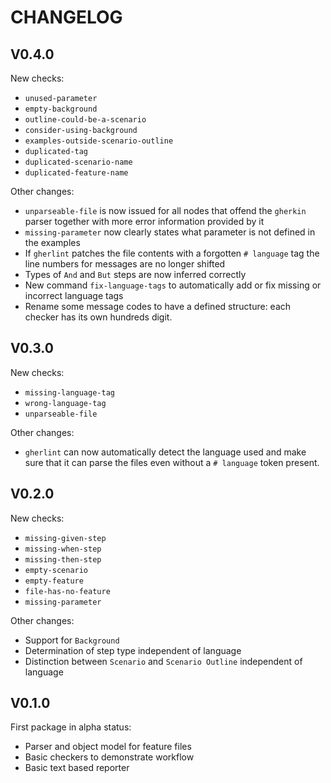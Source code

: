 # CHANGELOG

## V0.4.0
New checks:
* ``unused-parameter``
* ``empty-background``
* ``outline-could-be-a-scenario``
* ``consider-using-background``
* ``examples-outside-scenario-outline``
* ``duplicated-tag``
* ``duplicated-scenario-name``
* ``duplicated-feature-name``

Other changes:
* ``unparseable-file`` is now issued for all nodes that offend the ``gherkin`` parser together with more error information provided by it
* ``missing-parameter`` now clearly states what parameter is not defined in the examples
* If ``gherlint`` patches the file contents with a forgotten ``# language`` tag the line numbers for messages
are no longer shifted
* Types of ``And`` and ``But`` steps are now inferred correctly
* New command ``fix-language-tags`` to automatically add or fix missing or incorrect language tags
* Rename some message codes to have a defined structure: each checker has its own hundreds digit.

## V0.3.0
New checks:
* ``missing-language-tag``
* ``wrong-language-tag``
* ``unparseable-file``

Other changes:
* ``gherlint`` can now automatically detect the language used and make sure that it can parse the files
even without a ``# language`` token present.

## V0.2.0
New checks:
* ``missing-given-step``
* ``missing-when-step``
* ``missing-then-step``
* ``empty-scenario``
* ``empty-feature``
* ``file-has-no-feature``
* ``missing-parameter``

Other changes:
* Support for ``Background``
* Determination of step type independent of language
* Distinction between ``Scenario`` and ``Scenario Outline`` independent of language

## V0.1.0
First package in alpha status:
* Parser and object model for feature files
* Basic checkers to demonstrate workflow
* Basic text based reporter
